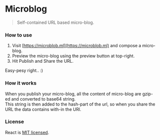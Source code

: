 # Microblog
> Self-contained URL based micro-blog.

### How to use
1. Visit [https://microblob.ml](https://microblob.ml) and compose a micro-blog.
2. Preview the micro-blog using the preview button at top-right.
3. Hit Publish and Share the URL.

Easy-pesy right.. :)

### How it works
When you publish your micro-blog, all the content of micro-blog are gzip-ed and converted to base64 string.<br>
This string is then added to the hash-part of the url, so when you share the URL the data contains with-in the URl.

### License
React is [MIT licensed](./LICENSE).